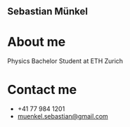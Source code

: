 ## Sebastian Münkel

# About me

Physics Bachelor Student at ETH Zurich

# Contact me

* +41 77 984 1201
* muenkel.sebastian@gmail.com
